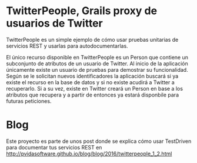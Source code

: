 # TwitterPeople, Grails proxy de usuarios de Twitter

TwitterPeople es un simple ejemplo de cómo usar pruebas unitarias de servicios
REST y usarlas para autodocumentarlas.

El único recurso disponible en TwitterPeople es un Person que contiene
un subconjunto de atributos de un usuario de Twitter. Al inicio de la aplicación
únicamente existe un usuario de pruebas para demostrar su funcionalidad. Según se
le solicitan nuevos identificadores la aplicación buscará si ya existe el recurso
en la base de datos y si no existe acudirá a Twitter a recuperarlo. Si a su vez, existe en
Twitter creará un Person en base a los atributos que recupera y a partir de entonces
ya estará disponbile para futuras peticiones.


# Blog

Este proyecto es parte de unos post donde se explica cómo usar TestDriven para documentar 
tus servicios REST en http://pvidasoftware.github.io/blog/blog/2016/twitterpeople_1_2.html


